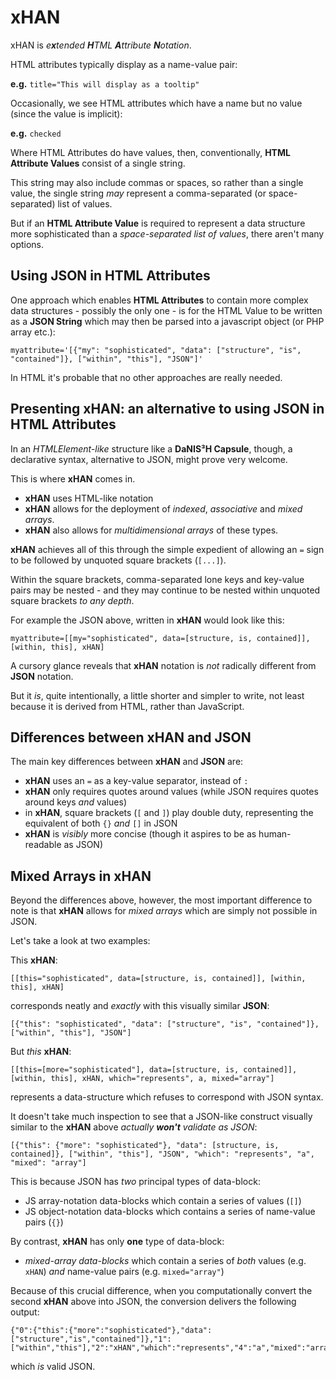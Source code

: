 # xHAN
xHAN is *e**x**tended **H**TML **A**ttribute **N**otation*.

HTML attributes typically display as a name-value pair:

**e.g.** `title="This will display as a tooltip"`

Occasionally, we see HTML attributes which have a name but no value (since the value is implicit):

**e.g.** `checked`

Where HTML Attributes do have values, then, conventionally, **HTML Attribute Values** consist of a single string.

This string may also include commas or spaces, so rather than a single value, the single string *may* represent a comma-separated (or space-separated) list of values.

But if an **HTML Attribute Value** is required to represent a data structure more sophisticated than a *space-separated list of values*, there aren't many options.

## Using JSON in HTML Attributes
One approach which enables **HTML Attributes** to contain more complex data structures - possibly the only one - is for the HTML Value to be written as a **JSON String** which may then be parsed into a javascript object (or PHP array etc.):

    myattribute='[{"my": "sophisticated", "data": ["structure", "is", "contained"]}, ["within", "this"], "JSON"]'
    
In HTML it's probable that no other approaches are really needed.

## Presenting xHAN: an alternative to using JSON in HTML Attributes

In an *HTMLElement-like* structure like a **DaNIS³H Capsule**,  though, a declarative syntax, alternative to JSON, might prove very welcome.

This is where **xHAN** comes in.

 - **xHAN** uses HTML-like notation
 - **xHAN** allows for the deployment of *indexed*, *associative* and *mixed arrays*.
 - **xHAN** also allows for *multidimensional arrays* of these types.

**xHAN** achieves all of this through the simple expedient of allowing an `=` sign to be followed by unquoted square brackets (`[...]`).

Within the square brackets, comma-separated lone keys and key-value pairs may be nested - and they may continue to be nested within unquoted square brackets *to any depth*.

For example the JSON above, written in **xHAN** would look like this:

    myattribute=[[my="sophisticated", data=[structure, is, contained]], [within, this], xHAN]
    
A cursory glance reveals that **xHAN** notation is *not* radically different from **JSON** notation.

But it *is*, quite intentionally, a little shorter and simpler to write, not least because it is derived from HTML, rather than JavaScript.

## Differences between xHAN and JSON

The main key differences between **xHAN** and **JSON** are:

 - **xHAN** uses an `=` as a key-value separator, instead of `: `
 - **xHAN** only requires quotes around values (while JSON requires quotes around keys *and* values)
 - in **xHAN**, square brackets (`[` and `]`) play double duty, representing the equivalent of both `{}` *and* `[]` in JSON
 - **xHAN** is *visibly* more concise (though it aspires to be as human-readable as JSON)

## Mixed Arrays in xHAN

Beyond the differences above, however, the most important difference to note is that **xHAN** allows for *mixed arrays* which are simply not possible in JSON.

Let's take a look at two examples:

This **xHAN**:

    [[this="sophisticated", data=[structure, is, contained]], [within, this], xHAN]

corresponds neatly and *exactly* with this visually similar **JSON**:

    [{"this": "sophisticated", "data": ["structure", "is", "contained"]}, ["within", "this"], "JSON"]

But *this* **xHAN**:

    [[this=[more="sophisticated"], data=[structure, is, contained]], [within, this], xHAN, which="represents", a, mixed="array"]

represents a data-structure which refuses to correspond with JSON syntax.

It doesn't take much inspection to see that a JSON-like construct visually similar to the **xHAN** above *actually **won't** validate as JSON*:

    [{"this": {"more": "sophisticated"}, "data": [structure, is, contained]}, ["within", "this"], "JSON", "which": "represents", "a", "mixed": "array"]
    
This is because JSON has *two* principal types of data-block:

 - JS array-notation data-blocks which contain a series of values (`[]`) 
 - JS object-notation data-blocks which contains a series of name-value pairs (`{}`)

By contrast, **xHAN** has only **one** type of data-block:

 - *mixed-array data-blocks* which contain a series of *both* values (e.g. `xHAN`) *and* name-value pairs (e.g. `mixed="array"`)

Because of this crucial difference, when you computationally convert the second **xHAN** above into JSON, the conversion delivers the following output:

    {"0":{"this":{"more":"sophisticated"},"data":["structure","is","contained"]},"1":["within","this"],"2":"xHAN","which":"represents","4":"a","mixed":"array"}

which *is* valid JSON.


